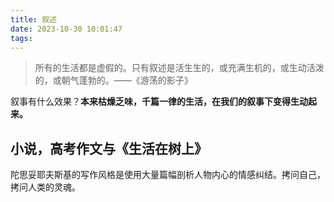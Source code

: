```yaml
---
title: 叙述
date: 2023-10-30 10:01:47
tags:
---
```


> 所有的生活都是虚假的。只有叙述是活生生的，或充满生机的，或生动活泼的，或朝气蓬勃的。——《游荡的影子》

叙事有什么效果？**本来枯燥乏味，千篇一律的生活，在我们的叙事下变得生动起来。**

## 小说，高考作文与《生活在树上》

陀思妥耶夫斯基的写作风格是使用大量篇幅剖析人物内心的情感纠结。拷问自己，拷问人类的灵魂。